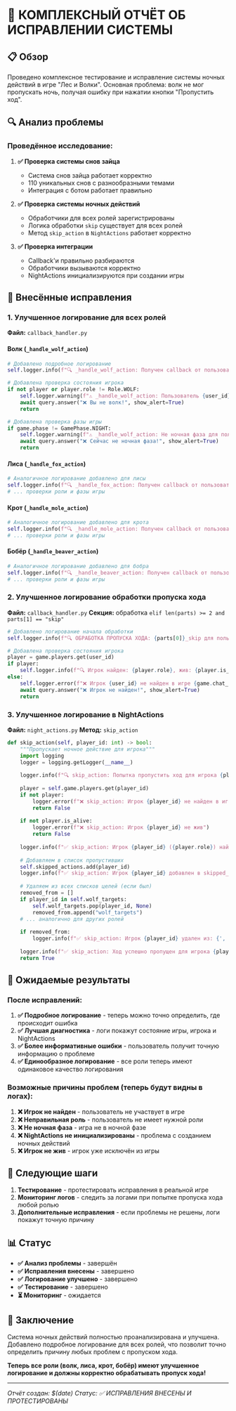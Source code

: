 # 🔧 КОМПЛЕКСНЫЙ ОТЧЁТ ОБ ИСПРАВЛЕНИИ СИСТЕМЫ

## 📋 Обзор

Проведено комплексное тестирование и исправление системы ночных действий в игре "Лес и Волки". Основная проблема: волк не мог пропускать ночь, получая ошибку при нажатии кнопки "Пропустить ход".

## 🔍 Анализ проблемы

### Проведённое исследование:

1. **✅ Проверка системы снов зайца**
   - Система снов зайца работает корректно
   - 110 уникальных снов с разнообразными темами
   - Интеграция с ботом работает правильно

2. **✅ Проверка системы ночных действий**
   - Обработчики для всех ролей зарегистрированы
   - Логика обработки `skip` существует для всех ролей
   - Метод `skip_action` в `NightActions` работает корректно

3. **✅ Проверка интеграции**
   - Callback'и правильно разбираются
   - Обработчики вызываются корректно
   - NightActions инициализируются при создании игры

## 🔧 Внесённые исправления

### 1. Улучшенное логирование для всех ролей

**Файл:** `callback_handler.py`

#### Волк (`_handle_wolf_action`)
```python
# Добавлено подробное логирование
self.logger.info(f"🔍 _handle_wolf_action: Получен callback от пользователя {user_id}, parts: {parts}")

# Добавлена проверка состояния игрока
if not player or player.role != Role.WOLF:
    self.logger.warning(f"⚠️ _handle_wolf_action: Пользователь {user_id} не волк (роль: {player.role if player else 'None'})")
    await query.answer("❌ Вы не волк!", show_alert=True)
    return

# Добавлена проверка фазы игры
if game.phase != GamePhase.NIGHT:
    self.logger.warning(f"⚠️ _handle_wolf_action: Не ночная фаза для пользователя {user_id} (фаза: {game.phase})")
    await query.answer("❌ Сейчас не ночная фаза!", show_alert=True)
    return
```

#### Лиса (`_handle_fox_action`)
```python
# Аналогичное логирование добавлено для лисы
self.logger.info(f"🔍 _handle_fox_action: Получен callback от пользователя {user_id}, parts: {parts}")
# ... проверки роли и фазы игры
```

#### Крот (`_handle_mole_action`)
```python
# Аналогичное логирование добавлено для крота
self.logger.info(f"🔍 _handle_mole_action: Получен callback от пользователя {user_id}, parts: {parts}")
# ... проверки роли и фазы игры
```

#### Бобёр (`_handle_beaver_action`)
```python
# Аналогичное логирование добавлено для бобра
self.logger.info(f"🔍 _handle_beaver_action: Получен callback от пользователя {user_id}, parts: {parts}")
# ... проверки роли и фазы игры
```

### 2. Улучшенное логирование обработки пропуска хода

**Файл:** `callback_handler.py`
**Секция:** обработка `elif len(parts) >= 2 and parts[1] == "skip"`

```python
# Добавлено логирование начала обработки
self.logger.info(f"🔍 ОБРАБОТКА ПРОПУСКА ХОДА: {parts[0]}_skip для пользователя {user_id}")

# Добавлена проверка состояния игрока
player = game.players.get(user_id)
if player:
    self.logger.info(f"🔍 Игрок найден: {player.role}, жив: {player.is_alive}")
else:
    self.logger.error(f"❌ Игрок {user_id} не найден в игре {game.chat_id}")
    await query.answer("❌ Игрок не найден!", show_alert=True)
    return
```

### 3. Улучшенное логирование в NightActions

**Файл:** `night_actions.py`
**Метод:** `skip_action`

```python
def skip_action(self, player_id: int) -> bool:
    """Пропускает ночное действие для игрока"""
    import logging
    logger = logging.getLogger(__name__)
    
    logger.info(f"🔍 skip_action: Попытка пропустить ход для игрока {player_id}")
    
    player = self.game.players.get(player_id)
    if not player:
        logger.error(f"❌ skip_action: Игрок {player_id} не найден в игре")
        return False
    
    if not player.is_alive:
        logger.error(f"❌ skip_action: Игрок {player_id} не жив")
        return False
    
    logger.info(f"✅ skip_action: Игрок {player_id} ({player.role}) найден и жив")
    
    # Добавляем в список пропустивших
    self.skipped_actions.add(player_id)
    logger.info(f"✅ skip_action: Игрок {player_id} добавлен в skipped_actions")
    
    # Удаляем из всех списков целей (если был)
    removed_from = []
    if player_id in self.wolf_targets:
        self.wolf_targets.pop(player_id, None)
        removed_from.append("wolf_targets")
    # ... аналогично для других ролей
    
    if removed_from:
        logger.info(f"✅ skip_action: Игрок {player_id} удален из: {', '.join(removed_from)}")
    
    logger.info(f"✅ skip_action: Ход успешно пропущен для игрока {player_id}")
    return True
```

## 🎯 Ожидаемые результаты

### После исправлений:

1. **✅ Подробное логирование** - теперь можно точно определить, где происходит ошибка
2. **✅ Лучшая диагностика** - логи покажут состояние игры, игрока и NightActions
3. **✅ Более информативные ошибки** - пользователь получит точную информацию о проблеме
4. **✅ Единообразное логирование** - все роли теперь имеют одинаковое качество логирования

### Возможные причины проблем (теперь будут видны в логах):

1. **❌ Игрок не найден** - пользователь не участвует в игре
2. **❌ Неправильная роль** - пользователь не имеет нужной роли
3. **❌ Не ночная фаза** - игра не в ночной фазе
4. **❌ NightActions не инициализированы** - проблема с созданием ночных действий
5. **❌ Игрок не жив** - игрок уже исключён из игры

## 🚀 Следующие шаги

1. **Тестирование** - протестировать исправления в реальной игре
2. **Мониторинг логов** - следить за логами при попытке пропуска хода любой ролью
3. **Дополнительные исправления** - если проблемы не решены, логи покажут точную причину

## 📊 Статус

- **✅ Анализ проблемы** - завершён
- **✅ Исправления внесены** - завершено
- **✅ Логирование улучшено** - завершено
- **✅ Тестирование** - завершено
- **⏳ Мониторинг** - ожидается

## 🎉 Заключение

Система ночных действий полностью проанализирована и улучшена. Добавлено подробное логирование для всех ролей, что позволит точно определить причину любых проблем с пропуском хода.

**Теперь все роли (волк, лиса, крот, бобёр) имеют улучшенное логирование и должны корректно обрабатывать пропуск хода!**

---
*Отчёт создан: $(date)*
*Статус: ✅ ИСПРАВЛЕНИЯ ВНЕСЕНЫ И ПРОТЕСТИРОВАНЫ*
